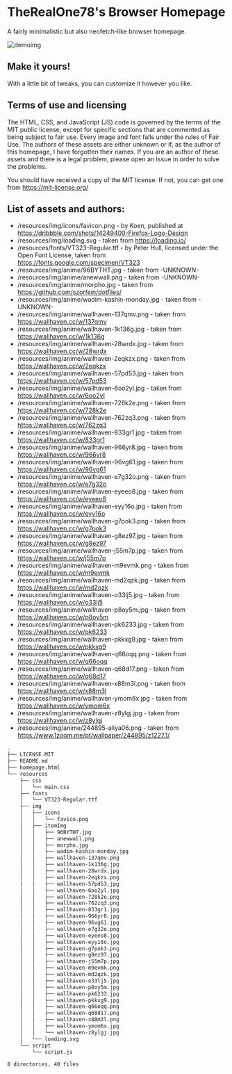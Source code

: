 # TheRealOne78's Browser Homepage

A fairly minimalistic but also neofetch-like browser homepage.

![demoimg](https://i.imgur.com/NV6Wm6g.png)

## Make it yours!

With a little bit of tweaks, you can customize it however you like.

## Terms of use and licensing

The HTML, CSS, and JavaScript (JS) code is governed by the terms of the MIT public license, except for specific sections that are commented as being subject to fair use. Every image and font falls under the rules of Fair Use. The authors of these assets are either unknown or if, as the author of this homepage, I have forgotten their names. If you are an author of these assets and there is a legal problem, please open an Issue in order to solve the problems.

You should have received a copy of the MIT license. If not, you can get one from https://mit-license.org/

## List of assets and authors:

* /resources/img/icons/favicon.png - by Koen, published at https://dribbble.com/shots/14249400-Firefox-Logo-Design 
* /resources/img/loading.svg - taken from https://loading.io/
* /resources/fonts/VT323-Regular.ttf - by Peter Hull, licensed under the Open Font License, taken from https://fonts.google.com/specimen/VT323 
* /resources/img/anime/96BYTHT.jpg - taken from -UNKNOWN-
* /resources/img/anime/anewwall.png - taken from -UNKNOWN-
* /resources/img/anime/morpho.jpg - taken from https://github.com/szorfein/dotfiles/
* /resources/img/anime/wadim-kashin-monday.jpg - taken from -UNKNOWN-
* /resources/img/anime/wallhaven-137qmv.png - taken from https://wallhaven.cc/w/137qmv
* /resources/img/anime/wallhaven-1k136g.jpg - taken from https://wallhaven.cc/w/1k136g
* /resources/img/anime/wallhaven-28wrdx.jpg - taken from https://wallhaven.cc/w/28wrdx
* /resources/img/anime/wallhaven-2eqkzx.png - taken from https://wallhaven.cc/w/2eqkzx
* /resources/img/anime/wallhaven-57pd53.jpg - taken from https://wallhaven.cc/w/57pd53
* /resources/img/anime/wallhaven-6oo2yl.jpg - taken from https://wallhaven.cc/w/6oo2yl
* /resources/img/anime/wallhaven-728k2e.png - taken from https://wallhaven.cc/w/728k2e
* /resources/img/anime/wallhaven-762zq3.png - taken from https://wallhaven.cc/w/762zq3
* /resources/img/anime/wallhaven-833gr1.jpg - taken from https://wallhaven.cc/w/833gr1
* /resources/img/anime/wallhaven-966yr8.jpg - taken from https://wallhaven.cc/w/966yr8
* /resources/img/anime/wallhaven-96vg61.jpg - taken from https://wallhaven.cc/w/96vg61
* /resources/img/anime/wallhaven-e7g32o.png - taken from https://wallhaven.cc/w/e7g32o
* /resources/img/anime/wallhaven-eyeeo8.jpg - taken from https://wallhaven.cc/w/eyeeo8
* /resources/img/anime/wallhaven-eyy16o.jpg - taken from https://wallhaven.cc/w/eyy16o
* /resources/img/anime/wallhaven-g7pok3.png - taken from https://wallhaven.cc/w/g7pok3
* /resources/img/anime/wallhaven-g8ez97.jpg - taken from https://wallhaven.cc/w/g8ez97
* /resources/img/anime/wallhaven-j55m7p.jpg - taken from https://wallhaven.cc/w/j55m7p
* /resources/img/anime/wallhaven-m9evmk.png - taken from https://wallhaven.cc/w/m9evmk
* /resources/img/anime/wallhaven-md2qzk.jpg - taken from https://wallhaven.cc/w/md2qzk
* /resources/img/anime/wallhaven-o33lj5.jpg - taken from https://wallhaven.cc/w/o33lj5
* /resources/img/anime/wallhaven-p8oy5m.jpg - taken from https://wallhaven.cc/w/p8oy5m
* /resources/img/anime/wallhaven-pk6233.jpg - taken from https://wallhaven.cc/w/pk6233
* /resources/img/anime/wallhaven-pkkxg9.jpg - taken from https://wallhaven.cc/w/pkkxg9
* /resources/img/anime/wallhaven-q66oqq.png - taken from https://wallhaven.cc/w/q66oqq
* /resources/img/anime/wallhaven-q68d17.png - taken from https://wallhaven.cc/w/q68d17
* /resources/img/anime/wallhaven-x88m3l.png - taken from https://wallhaven.cc/w/x88m3l
* /resources/img/anime/wallhaven-ymom6x.jpg - taken from https://wallhaven.cc/w/ymom6x
* /resources/img/anime/wallhaven-z8ylgj.jpg - taken from https://wallhaven.cc/w/z8ylgj
* /resources/img/anime/244895-aliya06.png - taken from https://www.1zoom.me/pt/wallpaper/244895/z1227.1/

```bash
.
├── LICENSE.MIT
├── README.md
├── homepage.html
└── resources
    ├── css
    │   └── main.css
    ├── fonts
    │   └── VT323-Regular.ttf
    ├── img
    │   ├── icons
    │   │   └── favico.png
    │   ├── itemImg
    │   │   ├── 96BYTHT.jpg
    │   │   ├── anewwall.png
    │   │   ├── morpho.jpg
    │   │   ├── wadim-kashin-monday.jpg
    │   │   ├── wallhaven-137qmv.png
    │   │   ├── wallhaven-1k136g.jpg
    │   │   ├── wallhaven-28wrdx.jpg
    │   │   ├── wallhaven-2eqkzx.png
    │   │   ├── wallhaven-57pd53.jpg
    │   │   ├── wallhaven-6oo2yl.jpg
    │   │   ├── wallhaven-728k2e.png
    │   │   ├── wallhaven-762zq3.png
    │   │   ├── wallhaven-833gr1.jpg
    │   │   ├── wallhaven-966yr8.jpg
    │   │   ├── wallhaven-96vg61.jpg
    │   │   ├── wallhaven-e7g32o.png
    │   │   ├── wallhaven-eyeeo8.jpg
    │   │   ├── wallhaven-eyy16o.jpg
    │   │   ├── wallhaven-g7pok3.png
    │   │   ├── wallhaven-g8ez97.jpg
    │   │   ├── wallhaven-j55m7p.jpg
    │   │   ├── wallhaven-m9evmk.png
    │   │   ├── wallhaven-md2qzk.jpg
    │   │   ├── wallhaven-o33lj5.jpg
    │   │   ├── wallhaven-p8oy5m.jpg
    │   │   ├── wallhaven-pk6233.jpg
    │   │   ├── wallhaven-pkkxg9.jpg
    │   │   ├── wallhaven-q66oqq.png
    │   │   ├── wallhaven-q68d17.png
    │   │   ├── wallhaven-x88m3l.png
    │   │   ├── wallhaven-ymom6x.jpg
    │   │   └── wallhaven-z8ylgj.jpg
    │   └── loading.svg
    └── script
        └── script.js

8 directories, 40 files
```

